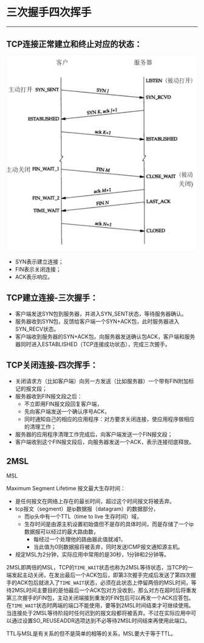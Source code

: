 # 三次握手四次挥手

---

## TCP连接正常建立和终止对应的状态：

![](/assets/TCP中Socket正常连接和断开连接状态变迁.png)

* SYN表示建立连接；
* FIN表示关闭连接；
* ACK表示响应。

## TCP建立连接-三次握手：

* 客户端发送SYN包到服务器，并进入SYN\_SENT状态，等待服务器确认。
* 服务器收到SYN包，反馈给客户端一个SYN+ACK包，此时服务器进入SYN\_RECV状态。
* 客户端收到服务器的SYN+ACK包，向服务器发送确认包ACK，客户端和服务器同时进入ESTABLISHED（TCP连接成功状态），完成三次握手。

## TCP关闭连接-四次挥手：

* 关闭请求方（比如客户端）向另一方发送（比如服务器）一个带有FIN附加标记的报文段；
* 服务器收到FIN报文段之后：
  * 不立即用FIN报文段回复客户端，
  * 先向客户端发送一个确认序号ACK，
  * 同时通知自己的相应的应用程序：对方要求关闭连接，使应用程序做相应的清理工作；
* 服务器的应用程序清理工作完成后，向客户端发送一个FIN报文段；
* 客户端收到这个FIN报文段后，向服务器发送一个ACK，表示连接彻底释放。

## 2MSL

MSL

Maximum Segment Lifetime 报文最大生存时间：

* 是任何报文在网络上存在的最长时间，超过这个时间报文将被丢弃。
* tcp报文（segment）是ip数据报（datagram）的数据部分，
  * 而ip头中有一个TTL（time to live 生存时间）域，
  * 生存时间是由源主机设置初始值但不是存的具体时间，而是存储了一个ip数据报可以经过的最大路由数，
    * 每经过一个处理他的路由器此值就减1，
    * 当此值为0则数据报将被丢弃，同时发送ICMP报文通知源主机。
* 规定MSL为2分钟，实际应用中常用的是30秒，1分钟和2分钟等。

2MSL即两倍的MSL，TCP的`TIME_WAIT`状态也称为2MSL等待状态，当TCP的一端发起主动关闭，在发出最后一个ACK包后，即第3次握手完成后发送了第四次握手的ACK包后就进入了`TIME_WAIT`状态，必须在此状态上停留两倍的MSL时间，等待2MSL时间主要目的是怕最后一个ACK包对方没收到，那么对方在超时后将重发第三次握手的FIN包，主动关闭端接到重发的FIN包后可以再发一个ACK应答包。在`TIME_WAIT`状态时两端的端口不能使用，要等到2MSL时间结束才可继续使用。当连接处于2MSL等待阶段时任何迟到的报文段都将被丢弃。不过在实际应用中可以通过设置SO\_REUSEADDR选项达到不必等待2MSL时间结束再使用此端口。

TTL与MSL是有关系的但不是简单的相等的关系，MSL要大于等于TTL。

